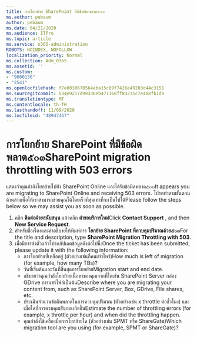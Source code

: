 ```yaml
---
title: การโยกย้าย SharePoint ที่มีข้อผิดพลาด๕๐๓
ms.author: pebaum
author: pebaum
ms.date: 04/21/2020
ms.audience: ITPro
ms.topic: article
ms.service: o365-administration
ROBOTS: NOINDEX, NOFOLLOW
localization_priority: Normal
ms.collection: Adm_O365
ms.assetid: ''
ms.custom:
- "9000136"
- "2541"
ms.openlocfilehash: f7e0030670564eba15c89f7426e49283d44c3151
ms.sourcegitcommit: 534e9217d99336eb471166ff83231c7e408fb1d9
ms.translationtype: MT
ms.contentlocale: th-TH
ms.lasthandoff: 11/09/2020
ms.locfileid: "48947467"
---
```

# <a name="sharepoint-migration-throttling-with-503-errors"></a><span data-ttu-id="75f67-102">การโยกย้าย SharePoint ที่มีข้อผิดพลาด๕๐๓</span><span class="sxs-lookup"><span data-stu-id="75f67-102">SharePoint migration throttling with 503 errors</span></span>

<span data-ttu-id="75f67-103">แสดงว่าคุณกำลังโยกย้ายไปยัง SharePoint Online และได้รับข้อผิดพลาด๕๐๓</span><span class="sxs-lookup"><span data-stu-id="75f67-103">It appears you are migrating to SharePoint Online and receiving 503 errors.</span></span> <span data-ttu-id="75f67-104">โปรดทำตามขั้นตอนด้านล่างเพื่อให้เราสามารถช่วยคุณได้โดยเร็วที่สุดเท่าที่จะเป็นไปได้</span><span class="sxs-lookup"><span data-stu-id="75f67-104">Please follow the steps below so we may assist you as soon as possible.</span></span>

1. <span data-ttu-id="75f67-105">คลิก **ติดต่อฝ่ายสนับสนุน** แล้วคลิก **คำขอบริการใหม่**</span><span class="sxs-lookup"><span data-stu-id="75f67-105">Click **Contact Support** , and then **New Service Request**.</span></span>
2. <span data-ttu-id="75f67-106">สำหรับชื่อเรื่องและคำอธิบายให้พิมพ์การ **โยกย้าย SharePoint ที่ควบคุมปริมาณด้วย๕๐๓**</span><span class="sxs-lookup"><span data-stu-id="75f67-106">For the title and description, type **SharePoint Migration Throttling with 503**.</span></span>
3. <span data-ttu-id="75f67-107">เมื่อมีการส่งตั๋วแล้วโปรดอัปเดตข้อมูลดังต่อไปนี้:</span><span class="sxs-lookup"><span data-stu-id="75f67-107">Once the ticket has been submitted, please update it with the following information:</span></span>
    - <span data-ttu-id="75f67-108">การโยกย้ายที่เหลืออยู่ (ตัวอย่างเช่นกี่คนเท่าไหร่)</span><span class="sxs-lookup"><span data-stu-id="75f67-108">How much is left of migration (for example, how many TBs)?</span></span>
    - <span data-ttu-id="75f67-109">วันที่เริ่มต้นและวันที่สิ้นสุดการโยกย้าย</span><span class="sxs-lookup"><span data-stu-id="75f67-109">Migration start and end date.</span></span>
    - <span data-ttu-id="75f67-110">อธิบายว่าคุณกำลังโยกย้ายเนื้อหาของคุณจากที่ใดเช่น SharePoint Server กล่อง GDrive การแชร์ไฟล์เป็นต้น</span><span class="sxs-lookup"><span data-stu-id="75f67-110">Describe where you are migrating your content from, such as SharePoint Server, Box, GDrive, File shares, etc.</span></span>
    - <span data-ttu-id="75f67-111">ประเมินจำนวนข้อผิดพลาดในการควบคุมปริมาณ (ตัวอย่างเช่น x throttle ต่อชั่วโมง) และเมื่อใดที่การควบคุมปริมาณเกิดขึ้น</span><span class="sxs-lookup"><span data-stu-id="75f67-111">Estimate the number of throttling errors (for example, x throttle per hour) and when did the throttling happen.</span></span>
    - <span data-ttu-id="75f67-112">คุณกำลังใช้เครื่องมือการโยกย้ายใด (ตัวอย่างเช่น SPMT หรือ ShareGate)</span><span class="sxs-lookup"><span data-stu-id="75f67-112">Which migration tool are you using (for example, SPMT or ShareGate)?</span></span>
